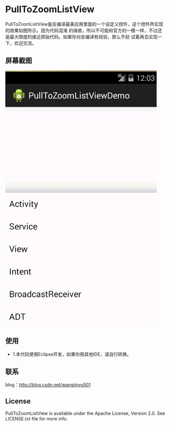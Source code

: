 PullToZoomListView
===========

PullToZoomListView是反编译最美应用里面的一个自定义控件，这个控件所实现的效果如图所示。因为代码混淆
的缘故，所以不可能和官方的一模一样，不过还是最大限度的接近原始代码。如果你对反编译有经验，那么不妨
试着再去实现一下，欢迎交流。

屏幕截图
-----------

![Demo Screenshot 1][1]


使用
-----

* 1.本代码使用Eclipse开发，如果你用其他IDE，请自行转换。


联系
-----------------

blog：http://blog.csdn.net/wangjinyu501

License
-------

PullToZoomListView is available under the Apache License, Version 2.0. See LICENSE.txt file for more info.

[1]: ./art/guide.gif
